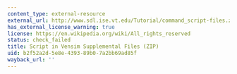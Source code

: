 ```yaml
---
content_type: external-resource
external_url: http://www.sdl.ise.vt.edu/Tutorial/command_script-files.zip
has_external_license_warning: true
license: https://en.wikipedia.org/wiki/All_rights_reserved
status: check_failed
title: Script in Vensim Supplemental Files (ZIP)
uid: b2f52a2d-5e8e-4393-89b0-7a2bb69ad85f
wayback_url: ''
---
```

